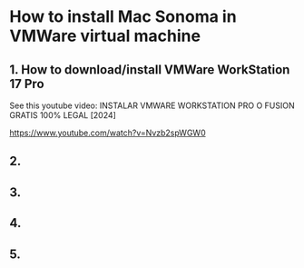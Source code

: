 # How to install Mac Sonoma in VMWare virtual machine

## 1. How to download/install VMWare WorkStation 17 Pro

See this youtube video: INSTALAR VMWARE WORKSTATION PRO O FUSION GRATIS 100% LEGAL [2024]

https://www.youtube.com/watch?v=Nvzb2spWGW0

## 2. 


## 3. 


## 4. 


## 5. 



